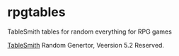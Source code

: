 # rpgtables
TableSmith tables for random everything for RPG games




[TableSmith](http://www.mythosa.net/Main/TableSmith?from=Utils.Html)
Random Genertor, Veersion 5.2 Reserved.

